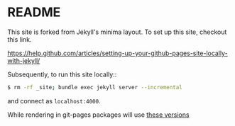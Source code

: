 README
======

This site is forked from Jekyll's minima layout. To set up this site, checkout
this link.

https://help.github.com/articles/setting-up-your-github-pages-site-locally-with-jekyll/

Subsequently, to run this site locally::

```bash
$ rm -rf _site; bundle exec jekyll server --incremental
```

and connect as `localhost:4000`.

While rendering in git-pages packages will use
[these versions](https://pages.github.com/versions/)
